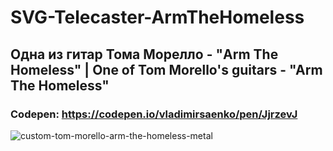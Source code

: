 # SVG-Telecaster-ArmTheHomeless

## Одна из гитар Тома Морелло - "Arm The Homeless" | One of Tom Morello's guitars - "Arm The Homeless"

### Codepen: https://codepen.io/vladimirsaenko/pen/JjrzevJ

![custom-tom-morello-arm-the-homeless-metal](https://user-images.githubusercontent.com/56477695/149813005-80fe5885-748e-4b80-8bda-0dcd38a9a7b1.jpg)
